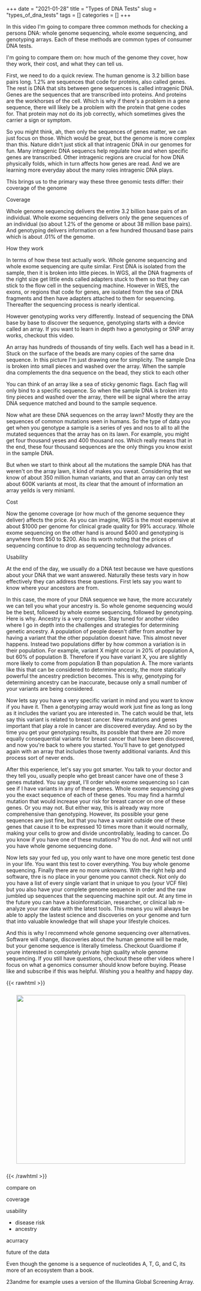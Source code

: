 +++ 
date = "2021-01-28"
title = "Types of DNA Tests"
slug = "types_of_dna_tests"
tags = []
categories = []
+++

In this video I'm going to compare three common methods for checking a persons DNA: whole genome sequencing, whole exome sequencing, and genotyping arrays. Each of these methods are common types of consumer DNA tests.

I'm going to compare them on: how much of the genome they cover, how they work, their cost, and what they can tell us.

First, we need to do a quick review. The human genome is 3.2 billion base pairs long. 1.2% are sequences that code for proteins, also called genes. The rest is DNA that sits between gene sequences is called intragenic DNA. Genes are the sequences that are transcribed into proteins. And proteins are the workhorses of the cell. Which is why if there's a problem in a gene sequence, there will likely be a problem with the protein that gene codes for. That protein may not do its job correctly, which sometimes gives the carrier a sign or symptom.

So you might think, ah, then only the sequences of genes matter, we can just focus on those. Which would be great, but the genome is more complex than this. Nature didn't just stick all that intragenic DNA in our genomes for fun. Many intragenic DNA sequencs help regulate how and when specific genes are transcribed. Other intragenic regions are crucial for how DNA physically folds, which in turn affects how genes are read. And we are learning more everyday about the many roles intragenic DNA plays.

This brings us to the primary way these three genomic tests differ: their coverage of the genome

Coverage

Whole genome sequencing delivers the entire 3.2 billion base pairs of an individual. Whole exome sequencing delivers only the gene sequences of an individual (so about 1.2% of the genome or about 38 million base pairs). And genotyping delivers information on a few hundred thousand base pairs which is about .01% of the genome.

How they work

In terms of how these test actually work. Whole genome sequencing and whole exome sequencing are quite similar. First DNA is isolated from the sample, then it is broken into little pieces. In WGS, all the DNA fragments of the right size get little ends called adapters stuck to them so that they can stick to the flow cell in the sequencing machine. However in WES, the exons, or regions that code for genes, are isolated from the sea of DNA fragments and then have adapters attached to them for sequencing. Thereafter the sequencing process is nearly identical.

However genotyping works very differently. Instead of sequencing the DNA base by base to discover the sequence, genotyping starts with a device called an array. If you want to learn in depth hwo a genotyping or SNP array works, checkout this video.

An array has hundreds of thousands of tiny wells. Each well has a bead in it. Stuck on the surface of the beads are many copies of the same dna sequence. In this picture I'm just drawing one for simplicity. The sample Dna is broken into small pieces and washed over the array. When the sample dna complements the dna sequence on the bead, they stick to each other

You can think of an array like a sea of sticky genomic flags. Each flag will only bind to a specific sequence. So when the sample DNA is broken into tiny pieces and washed over the array, there will be signal where the array DNA sequence matched and bound to the sample sequence.

Now what are these DNA sequences on the array lawn? Mostly they are the sequences of common mutations seen in humans. So the type of data you get when you genotype a sample is a series of yes and nos to all to all the mutated sequences that the array has on its lawn. For example, you might get four thousand yeses and 400 thousand nos. Which really means that in the end, these four thousand sequences are the only things you know exist in the sample DNA.

But when we start to think about all the mutations the sample DNA has that weren't on the array lawn, it kind of makes you sweat. Considering that we know of about 350 million human variants, and that an array can only test about 600K variants at most, its clear that the amount of information an array yeilds is very miniaml.

Cost

Now the genome coverage (or how much of the genome sequence they deliver) affects the price. As you can imagine, WGS is the most expensive at about $1000 per genome for clinical grade quality for 99% accuracy. Whole exome sequencing on the other hand is around $400 and genotyping is anywhere from $50 to $200. Also its worth noting that the prices of sequencing continue to drop as sequencing technology advances.

Usability

At the end of the day, we usually do a DNA test because we have questions about your DNA that we want answered. Naturally these tests vary in how effectively they can address these questions. First lets say you want to know where your ancestors are from.

In this case, the more of your DNA sequence we have, the more accurately we can tell you what your ancestry is. So whole genome sequencing would be the best, followed by whole exome sequencing, followed by genotyping. Here is why. Ancestry is a very complex. Stay tuned for another video where I go in depth into the challenges and strategies for determining genetic ancestry. A population of people doesn't differ from another by having a variant that the other population doesnt have. This almost never happens. Instead two populations differ by how common a variation is in their population. For example, variant X might occur in 20% of population A, but 60% of population B. Therefore if you have variant X, you are slightly more likely to come from population B than population A. The more variants like this that can be considered to determine ancesty, the more statically powerful the ancestry prediction becomes. This is why, genotyping for determining ancestry can be inaccurate, because only a small number of your variants are being considered.

Now lets say you have a very specific variant in mind and you want to know if you have it. Then a genotyping array would work just fine as long as long as it includes the variant you are interested in. The catch would be that, lets say this variant is related to breast cancer. New mutations and genes important that play a role in cancer are discovered everyday. And so by the time you get your genotyping results, its possible that there are 20 more equally consequential variants for breast cancer that have been discovered, and now you're back to where you started. You'll have to get genotyped again with an array that includes those twenty additional variants. And this process sort of never ends.

After this experience, let's say you got smarter. You talk to your doctor and they tell you, usually people who get breast cancer have one of these 3 genes mutated. You say great, I'll order whole exome sequencing so I can see if I have variants in any of these genes. Whole exome sequencing gives you the exact sequence of each of these genes. You may find a harmful mutation that would increase your risk for breast cancer on one of these genes. Or you may not. But either way, this is already way more comprehensive than genotyping. However, its possible your gene sequences are just fine, but that you have a varaint outside one of these genes that cause it to be expressed 10 times more than it would normally, making your cells to grow and divide uncontrollably, leading to cancer. Do you know if you have one of these mutations? You do not. And will not until you have whole genome sequencing done.

Now lets say your fed up, you only want to have one more genetic test done in your life. You want this test to cover everything. You buy whole genome sequencing. Finally there are no more unknowns. With the right help and software, thre is no place in your genome you cannot check. Not only do you have a list of every single variant that in unique to you (your VCF file) but you also have your complete genome sequence in order and the raw jumbled up sequences that the sequencing machine spit out. At any time in the future you can have a bioinformatician, researcher, or clinical lab re-analyze your raw data with the latest tools. This means you will always be able to apply the lastest science and discoveries on your genome and turn that into valuable knowledge that will shape your lifestyle choices.

And this is why I recommend whole genome sequencing over alternatives. Software will change, discoveries about the human genome will be made, but your genome sequence is literally timeless. Checkout Guardiome if youre interested in completely private high quality whole genome sequencing. If you still have questions, checkout these other videos where I focus on what a genomics consumer should know before buying. Please like and subscribe if this was helpful. Wishing you a healthy and happy day.

{{< rawhtml >}}

<p style="text-align:center;">
    <img src="/images/dance.jpeg" style="height:450px; padding: 10px;">
</p>
{{< /rawhtml >}}

compare on

coverage

usability

- disease risk
- ancestry

acurracy

future of the data

Even though the genome is a sequence of nucleotides A, T, G, and C, its more of an ecosystem than a book.

23andme for example uses a version of the Illumina Global Screening Array.
